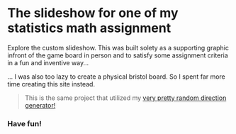 # The slideshow for one of my statistics math assignment

Explore the custom slideshow. This was built solety as a supporting graphic infront of the game board in person and to satisfy some assignment criteria in a fun and inventive way...

... I was also too lazy to create a physical bristol board. So I spent far more time creating this site instead.

> This is the same project that utilized my [very pretty random direction generator!](https://github.com/the-kido/randomize)

### Have fun!
